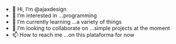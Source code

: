 - 👋 Hi, I’m @ajaxdesign
- 👀 I’m interested in ...programming 
- 🌱 I’m currently learning ...a variety of things
- 💞️ I’m looking to collaborate on ...simple projects at the moment
- 📫 How to reach me ...on this plataforma for now

<!---
ajaxdesign/ajaxdesign is a ✨ special ✨ repository because its `README.md` (this file) appears on your GitHub profile.
You can click the Preview link to take a look at your changes.
--->
